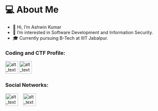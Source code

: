 # 💻 About Me

- 👋 Hi, I’m Ashwin Kumar
- 👀 I’m interested in Software Development and Information Security.
- 🎓 Currently pursuing B-Tech at IIIT Jabalpur.


### Coding and CTF Profile:

[<img alt="alt_text" width="40px" src="https://leetcode.com/static/images/LeetCode_logo_rvs.png" />](https://leetcode.com/BT-7274/)    [<img alt="alt_text" width="40px" src="https://www.svgrepo.com/show/331423/hack-the-box.svg" />](https://app.hackthebox.com/profile/279478)

### Social Networks:
[<img alt="alt_text" width="40px" src="https://camo.githubusercontent.com/8c244a7a7b8a6e767d241c9a6c5e1b5e13ea693770c52bbc3fe564ba4044a4c9/68747470733a2f2f63646e2d69636f6e732d706e672e666c617469636f6e2e636f6d2f3531322f3137342f3137343835372e706e67" />](https://www.linkedin.com/in/ashwin-kumar-874453193/) &nbsp;&nbsp;  [<img alt="alt_text" width="40px" src="https://camo.githubusercontent.com/52236c55f6117e35021b99656dcec5848035f7f8d8cb7a55c918c1f0cceccd97/68747470733a2f2f63646e2d69636f6e732d706e672e666c617469636f6e2e636f6d2f3531322f3137342f3137343835352e706e67" />](https://www.instagram.com/its_ashwink/)
